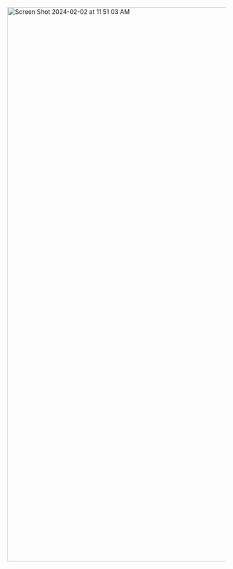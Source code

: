 <img width="1280" alt="Screen Shot 2024-02-02 at 11 51 03 AM" src="https://github.com/shashankns60/Event-Management---Frontend/assets/104767603/92ff9741-a406-4b48-ba7e-3d2130603ab7">

